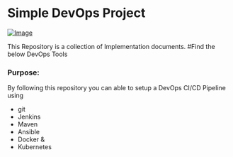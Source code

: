# Simple DevOps Project

[![Image](https://github.com/yankils/Simple-DevOps-Project/blob/master/Devops_course.PNG "DevOps Project - CI/CD with Jenkins Ansible Docker Kubernetes ")](https://www.udemy.com/course/valaxy-devops/?referralCode=8147A5CF4C8C7D9E253F)

This Repository is a collection of Implementation documents. 
#Find the below DevOps Tools
### Purpose:
By following this repository you can able to setup a DevOps CI/CD Pipeline using
- git
- Jenkins
- Maven
- Ansible
- Docker &
- Kubernetes

